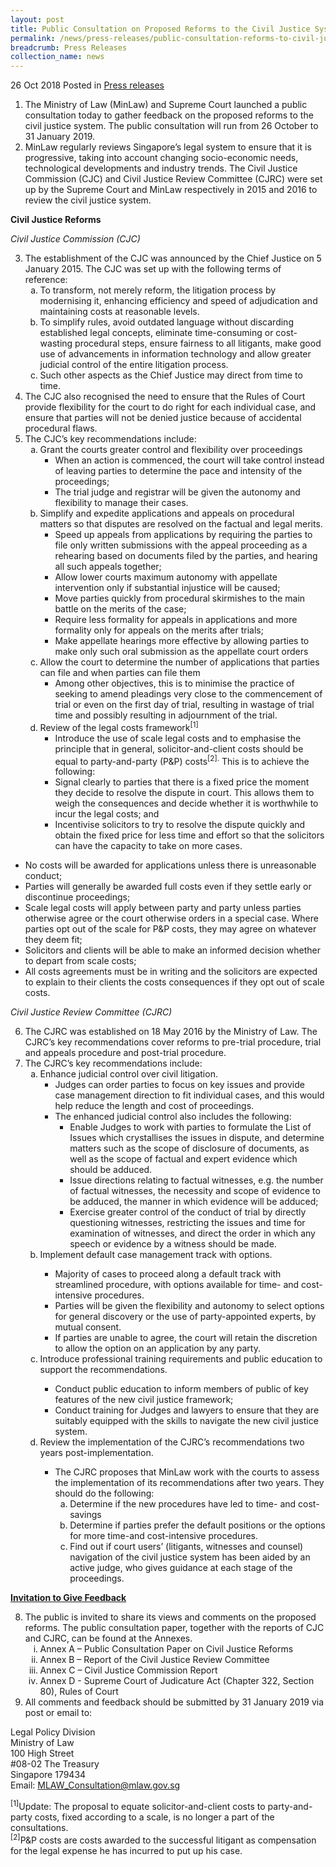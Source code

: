 ```yaml
---
layout: post
title: Public Consultation on Proposed Reforms to the Civil Justice System
permalink: /news/press-releases/public-consultation-reforms-to-civil-justice-system
breadcrumb: Press Releases
collection_name: news
---
```


26 Oct 2018 Posted in [Press releases](/news/press-releases)

<ol>
<li>The Ministry of Law (MinLaw) and Supreme Court launched a public consultation today to gather feedback on the proposed reforms to the civil justice system. The public consultation will run from 26 October to 31 January 2019.</li>
<li>MinLaw regularly reviews Singapore&rsquo;s legal system to ensure that it is progressive, taking into account changing socio-economic needs, technological developments and industry trends. The Civil Justice Commission (CJC) and Civil Justice Review Committee (CJRC) were set up by the Supreme Court and MinLaw respectively in 2015 and 2016 to review the civil justice system.</li>
</ol>

**Civil Justice Reforms** 

*Civil Justice Commission (CJC)*

<ol start="3">
<li>The establishment of the CJC was announced by the Chief Justice on 5 January 2015. The CJC was set up with the following terms of reference:
<ol style="list-style-type: lower-alpha;">
<li>To transform, not merely reform, the litigation process by modernising it, enhancing efficiency and speed of adjudication and maintaining costs at reasonable levels.</li>
<li>To simplify rules, avoid outdated language without discarding established legal concepts, eliminate time-consuming or cost-wasting procedural steps, ensure fairness to all litigants, make good use of advancements in information technology and allow greater judicial control of the entire litigation process.</li>
<li>Such other aspects as the Chief Justice may direct from time to time.</li>
</ol>
</li>
<li>The CJC also recognised the need to ensure that the Rules of Court provide flexibility for the court to do right for each individual case, and ensure that parties will not be denied justice because of accidental procedural flaws.</li>
<li>The CJC&rsquo;s key recommendations include:
<ol style="list-style-type: lower-alpha;">
<li>Grant the courts greater control and flexibility over proceedings
<ul>
<li>When an action is commenced, the court will take control instead of leaving parties to determine the pace and intensity of the proceedings;</li>
<li>The trial judge and registrar will be given the autonomy and flexibility to manage their cases.</li>
</ul>
</li>
<li>Simplify and expedite applications and appeals on procedural matters so that disputes are resolved on the factual and legal merits.    
 
  <ul>
    <li>Speed up appeals from applications by requiring the parties to file only written submissions with the appeal proceeding as a rehearing based on documents filed by the parties, and hearing all such appeals together;</li>
    <li>Allow lower courts maximum autonomy with appellate intervention only if substantial injustice will be caused;</li>
    <li>Move parties quickly from procedural skirmishes to the main battle on the merits of the case;</li>
    <li>Require less formality for appeals in applications and more formality only for appeals on the merits after trials;</li>
    <li>Make appellate hearings more effective by allowing parties to make only such oral submission as the appellate court orders</li>
    
  </ul>
  
 </li>
  <li>Allow the court to determine the number of applications that parties can file and when parties can file them
  
   <ul>
      <li>Among other objectives, this is to minimise the practice of seeking to amend pleadings very close to the commencement of trial or even on the first day of trial, resulting in wastage of trial time and possibly resulting in adjournment of the trial.</li>
    </ul>
    
  </li>
  <li>Review of the legal costs framework<sup>[1]</sup>
  
   <ul>
      <li>Introduce the use of scale legal costs and to emphasise the principle that in general, solicitor-and-client costs should be equal to party-and-party (P&P) costs<sup>[2].</sup> This is to achieve the following:</li>
      <li>Signal clearly to parties that there is a fixed price the moment they decide to resolve the dispute in court. This allows them to weigh the consequences and decide whether it is worthwhile to incur the legal costs; and</li>
      <li>Incentivise solicitors to try to resolve the dispute quickly and obtain the fixed price for less time and effort so that the solicitors can have the capacity to take on more cases.</li>
      
   </ul>
  
  </li>
  
</ol>
</li>



</ol>
<ul>
<li>No costs will be awarded for applications unless there is unreasonable conduct;</li>
<li>Parties will generally be awarded full costs even if they settle early or discontinue proceedings;</li>
<li>Scale legal costs will apply between party and party unless parties otherwise agree or the court otherwise orders in a special case. Where parties opt out of the scale for P&P costs, they may agree on whatever they deem fit;</li>
<li>Solicitors and clients will be able to make an informed decision whether to depart from scale costs;</li>
<li>All costs agreements must be in writing and the solicitors are expected to explain to their clients the costs consequences if they opt out of scale costs.</li>
</ul>

*Civil Justice Review Committee (CJRC)*

<ol start="6">
<li>The CJRC was established on 18 May 2016 by the Ministry of Law. The CJRC&rsquo;s key recommendations cover reforms to pre-trial procedure, trial and appeals procedure and post-trial procedure.</li>
<li>The CJRC&rsquo;s key recommendations include:
<ol style="list-style-type: lower-alpha;">
<li>Enhance judicial control over civil litigation.
<ul>
<li>Judges can order parties to focus on key issues and provide case management direction to fit individual cases, and this would help reduce the length and cost of proceedings.</li>
<li>The enhanced judicial control also includes the following:
<ul>
<li>Enable Judges to work with parties to formulate the List of Issues which crystallises the issues in dispute, and determine matters such as the scope of disclosure of documents, as well as the scope of factual and expert evidence which should be adduced.</li>
<li>Issue directions relating to factual witnesses, e.g. the number of factual witnesses, the necessity and scope of evidence to be adduced, the manner in which evidence will be adduced;</li>
<li>Exercise greater control of the conduct of trial by directly questioning witnesses, restricting the issues and time for examination of witnesses, and direct the order in which any speech or evidence by a witness should be made.</li>
</ul>
</li>
</ul>
</li>
<li>Implement default case management track with options.</li>
<ul>
<li>Majority of cases to proceed along a default track with streamlined procedure, with options available for time- and cost-intensive procedures.</li>
<li>Parties will be given the flexibility and autonomy to select options for general discovery or the use of party-appointed experts, by mutual consent.</li>
<li>If parties are unable to agree, the court will retain the discretion to allow the option on an application by any party.</li>
</ul>
<li>Introduce professional training requirements and public education to support the recommendations.</li>
<ul>
<li>Conduct public education to inform members of public of key features of the new civil justice framework;</li>
<li>Conduct training for Judges and lawyers to ensure that they are suitably equipped with the skills to navigate the new civil justice system.</li>
</ul>
<li>Review the implementation of the CJRC&rsquo;s recommendations two years post-implementation.</li>
<ul>
<li>The CJRC proposes that MinLaw work with the courts to assess the implementation of its recommendations after two years. They should do the following:
<ol style="list-style-type: lower-alpha;">
<li>Determine if the new procedures have led to time- and cost-savings</li>
<li>Determine if parties prefer the default positions or the options for more time-and cost-intensive procedures.</li>
<li>Find out if court users&rsquo; (litigants, witnesses and counsel) navigation of the civil justice system has been aided by an active judge, who gives guidance at each stage of the proceedings.</li>
</ol>
</li>
</ul>
</ol>
</li>
</ol>

**<u>Invitation to Give Feedback</u>**

<ol start="8">
<li>The public is invited to share its views and comments on the proposed reforms. The public consultation paper, together with the reports of CJC and CJRC, can be found at the Annexes.


<ol style="list-style-type: lower-roman;">
<li>Annex A – Public Consultation Paper on Civil Justice Reforms</li>
<li>Annex B – Report of the Civil Justice Review Committee</li>
<li>Annex C – Civil Justice Commission Report</li>
<li>Annex D - Supreme Court of Judicature Act (Chapter 322, Section 80), Rules of Court</li>
</ol>

</li>
<li>All comments and feedback should be submitted by 31 January 2019 via post or email to:</li>
</ol>

Legal Policy Division  
Ministry of Law  
100 High Street  
#08-02 The Treasury  
Singapore 179434  
Email: <MLAW_Consultation@mlaw.gov.sg>

    
<sup>[1]</sup>Update: The proposal to equate solicitor-and-client costs to party-and-party costs, fixed according to a scale, is no longer a part of the consultations.  
<sup>[2]</sup>P&P costs are costs awarded to the successful litigant as compensation for the legal expense he has incurred to put up his case.
    
    
    
    
    
    





